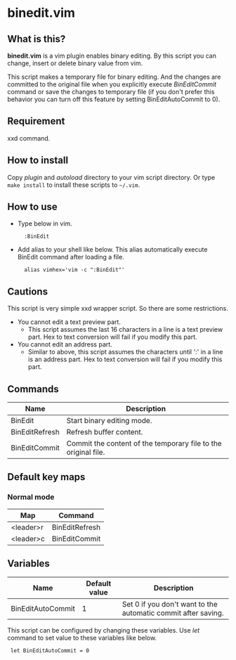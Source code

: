 binedit.vim
======

What is this?
------
**binedit.vim** is a vim plugin enables binary editing.
By this script you can change, insert or delete binary value from vim.

This script makes a temporary file for binary editing. And the changes are committed to the original file
when you explicitly execute *BinEditCommit* command or save the changes to temporary file (if you don't prefer this
behavior you can turn off this feature by setting BinEditAutoCommit to 0).

Requirement
------
xxd command.

How to install
------
Copy *plugin* and *autoload* directory to your vim script directory.
Or type `make install` to install these scripts to `~/.vim`. 

How to use
------
* Type below in vim.

        :BinEdit

* Add alias to your shell like below. This alias automatically execute BinEdit command after loading a file.

        alias vimhex='vim -c ":BinEdit"'

Cautions
------
This script is very simple xxd wrapper script. So there are some restrictions.

* You cannot edit a text preview part.
  * This script assumes the last 16 characters in a line is a text preview part.
    Hex to text conversion will fail if you modify this part.
* You cannot edit an address part.
  * Similar to above, this script assumes the characters until ':' in a line is an address part.
    Hex to text conversion will fail if you modify this part.

Commands
------
|Name              | Description |
| ---------------- | ------------------- |
|BinEdit  | Start binary editing mode. |
|BinEditRefresh | Refresh buffer content. |
|BinEditCommit | Commit the content of the temporary file to the original file. |

Default key maps
------

### Normal mode

| Map          | Command            |
| ------------ | ------------------ |
|\<leader>r   | BinEditRefresh    |
|\<leader>c   | BinEditCommit    |

Variables
------

|Name                 | Default value     | Description |
| ------------------- | ----------------- | ----------- |
|BinEditAutoCommit  | 1            | Set 0 if you don't want to the automatic commit after saving. |

This script can be configured by changing these variables. Use *let* command to set value to these variables like below.

     let BinEditAutoCommit = 0
